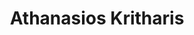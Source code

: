 ---
layout: member
weight: 100 
title: Athanasios Kritharis
description: undergraduate
img: /img/members/vgyadav.jpg
program: BASc
status: undergrad
year_end: 
year_start: 2017
email: siang [at] alumni.ubc.ca
biography: > 
  Thanos recently graduated from UBC with distinction in chemical engineering (minor in computer science).
project: >
  Summer 2017 NSERC USRA project on machine learning and process control.
linkedin: https://www.linkedin.com/in/c-siang-lim-98535048
homepage: http://www.siang.ca 
---